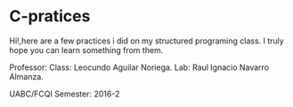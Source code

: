 # C-pratices
Hi!,here are a few practices i did on my structured programing class. 
I truly hope you can learn something from them.

Professor:
  Class: Leocundo Aguilar Noriega.
  Lab: Raul Ignacio Navarro Almanza.

UABC/FCQI
Semester: 2016-2
